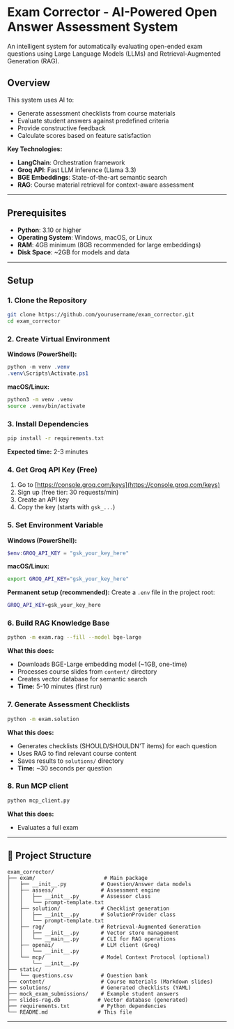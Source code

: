 # Exam Corrector - AI-Powered Open Answer Assessment System

An intelligent system for automatically evaluating open-ended exam questions using Large Language Models (LLMs) and Retrieval-Augmented Generation (RAG).

## Overview

This system uses AI to:
- Generate assessment checklists from course materials
- Evaluate student answers against predefined criteria
- Provide constructive feedback
- Calculate scores based on feature satisfaction

**Key Technologies:**
- **LangChain**: Orchestration framework
- **Groq API**: Fast LLM inference (Llama 3.3)
- **BGE Embeddings**: State-of-the-art semantic search
- **RAG**: Course material retrieval for context-aware assessment

---

## Prerequisites

- **Python**: 3.10 or higher
- **Operating System**: Windows, macOS, or Linux
- **RAM**: 4GB minimum (8GB recommended for large embeddings)
- **Disk Space**: ~2GB for models and data

---

##  Setup

### 1. Clone the Repository

```bash
git clone https://github.com/yourusername/exam_corrector.git
cd exam_corrector
```

### 2. Create Virtual Environment

**Windows (PowerShell):**
```powershell
python -m venv .venv
.venv\Scripts\Activate.ps1
```

**macOS/Linux:**
```bash
python3 -m venv .venv
source .venv/bin/activate
```

### 3. Install Dependencies

```bash
pip install -r requirements.txt
```

**Expected time:** 2-3 minutes

### 4. Get Groq API Key (Free)

1. Go to [https://console.groq.com/keys](https://console.groq.com/keys)
2. Sign up (free tier: 30 requests/min)
3. Create an API key
4. Copy the key (starts with `gsk_...`)

### 5. Set Environment Variable

**Windows (PowerShell):**
```powershell
$env:GROQ_API_KEY = "gsk_your_key_here"
```

**macOS/Linux:**
```bash
export GROQ_API_KEY="gsk_your_key_here"
```

**Permanent setup (recommended):**
Create a `.env` file in the project root:
```bash
GROQ_API_KEY=gsk_your_key_here
```

### 6. Build RAG Knowledge Base

```bash
python -m exam.rag --fill --model bge-large
```

**What this does:**
- Downloads BGE-Large embedding model (~1GB, one-time)
- Processes course slides from `content/` directory
- Creates vector database for semantic search
- **Time:** 5-10 minutes (first run)


### 7. Generate Assessment Checklists

```bash
python -m exam.solution
```

**What this does:**
- Generates checklists (SHOULD/SHOULDN'T items) for each question
- Uses RAG to find relevant course content
- Saves results to `solutions/` directory
- **Time:** ~30 seconds per question

### 8. Run MCP client

```bash
python mcp_client.py
```

**What this does:**
- Evaluates a full exam



---

## 📁 Project Structure

```
exam_corrector/
├── exam/                      # Main package
│   ├── __init__.py           # Question/Answer data models
│   ├── assess/               # Assessment engine
│   │   ├── __init__.py       # Assessor class
│   │   └── prompt-template.txt
│   ├── solution/             # Checklist generation
│   │   ├── __init__.py       # SolutionProvider class
│   │   └── prompt-template.txt
│   ├── rag/                  # Retrieval-Augmented Generation
│   │   ├── __init__.py       # Vector store management
│   │   └── __main__.py       # CLI for RAG operations
│   ├── openai/               # LLM client (Groq)
│   │   └── __init__.py
│   └── mcp/                  # Model Context Protocol (optional)
│       └── __init__.py
├── static/
│   └── questions.csv         # Question bank
├── content/                  # Course materials (Markdown slides)
├── solutions/                # Generated checklists (YAML)
├── mock_exam_submissions/    # Example student answers
├── slides-rag.db            # Vector database (generated)
├── requirements.txt          # Python dependencies
└── README.md                # This file
```

---

